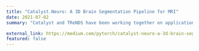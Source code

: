 ```yaml
---
title: "Catalyst.Neuro: A 3D Brain Segmentation Pipeline for MRI"
date: 2021-07-02
summary: "Catalyst and TReNDS have been working together on applications of deep learning for neuroimaging and brain dynamics. This post describes the fundamental concepts implemented in Catalyst.Neuro and introduces different deep learning models comparison on brain segmentation task."

external_link: https://medium.com/pytorch/catalyst-neuro-a-3d-brain-segmentation-pipeline-for-mri-b1bb1109276a
featured: false
---
```


